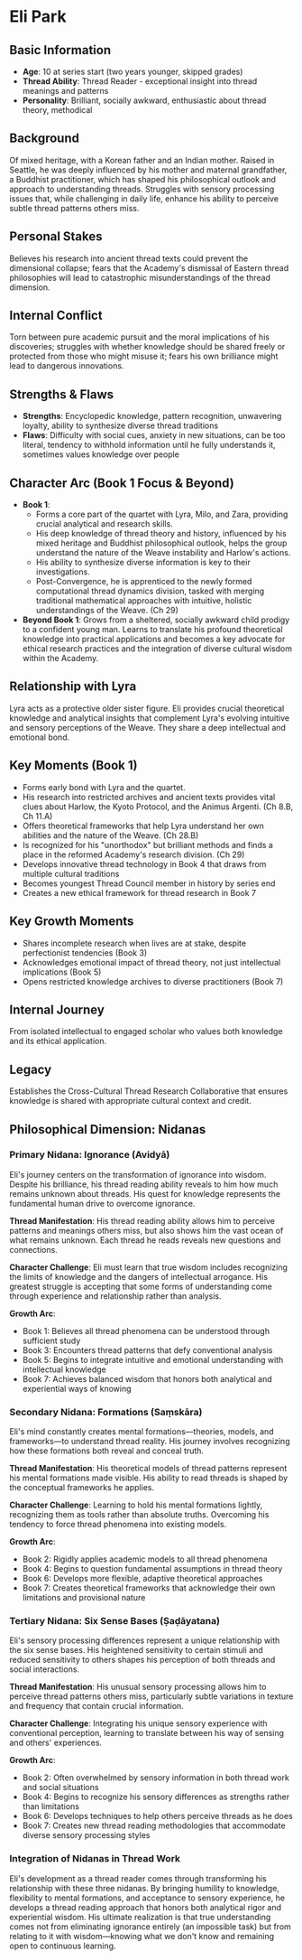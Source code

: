 # Eli Park

## Basic Information
- **Age**: 10 at series start (two years younger, skipped grades)
- **Thread Ability**: Thread Reader - exceptional insight into thread meanings and patterns
- **Personality**: Brilliant, socially awkward, enthusiastic about thread theory, methodical

## Background
Of mixed heritage, with a Korean father and an Indian mother. Raised in Seattle, he was deeply influenced by his mother and maternal grandfather, a Buddhist practitioner, which has shaped his philosophical outlook and approach to understanding threads. Struggles with sensory processing issues that, while challenging in daily life, enhance his ability to perceive subtle thread patterns others miss.

## Personal Stakes
Believes his research into ancient thread texts could prevent the dimensional collapse; fears that the Academy's dismissal of Eastern thread philosophies will lead to catastrophic misunderstandings of the thread dimension.

## Internal Conflict
Torn between pure academic pursuit and the moral implications of his discoveries; struggles with whether knowledge should be shared freely or protected from those who might misuse it; fears his own brilliance might lead to dangerous innovations.

## Strengths & Flaws
- **Strengths**: Encyclopedic knowledge, pattern recognition, unwavering loyalty, ability to synthesize diverse thread traditions
- **Flaws**: Difficulty with social cues, anxiety in new situations, can be too literal, tendency to withhold information until he fully understands it, sometimes values knowledge over people

## Character Arc (Book 1 Focus & Beyond)
- **Book 1**:
    - Forms a core part of the quartet with Lyra, Milo, and Zara, providing crucial analytical and research skills.
    - His deep knowledge of thread theory and history, influenced by his mixed heritage and Buddhist philosophical outlook, helps the group understand the nature of the Weave instability and Harlow's actions.
    - His ability to synthesize diverse information is key to their investigations.
    - Post-Convergence, he is apprenticed to the newly formed computational thread dynamics division, tasked with merging traditional mathematical approaches with intuitive, holistic understandings of the Weave. (Ch 29)
- **Beyond Book 1**: Grows from a sheltered, socially awkward child prodigy to a confident young man. Learns to translate his profound theoretical knowledge into practical applications and becomes a key advocate for ethical research practices and the integration of diverse cultural wisdom within the Academy.

## Relationship with Lyra
Lyra acts as a protective older sister figure. Eli provides crucial theoretical knowledge and analytical insights that complement Lyra's evolving intuitive and sensory perceptions of the Weave. They share a deep intellectual and emotional bond.

## Key Moments (Book 1)
- Forms early bond with Lyra and the quartet.
- His research into restricted archives and ancient texts provides vital clues about Harlow, the Kyoto Protocol, and the Animus Argenti. (Ch 8.B, Ch 11.A)
- Offers theoretical frameworks that help Lyra understand her own abilities and the nature of the Weave. (Ch 28.B)
- Is recognized for his "unorthodox" but brilliant methods and finds a place in the reformed Academy's research division. (Ch 29)
- Develops innovative thread technology in Book 4 that draws from multiple cultural traditions
- Becomes youngest Thread Council member in history by series end
- Creates a new ethical framework for thread research in Book 7

## Key Growth Moments
- Shares incomplete research when lives are at stake, despite perfectionist tendencies (Book 3)
- Acknowledges emotional impact of thread theory, not just intellectual implications (Book 5)
- Opens restricted knowledge archives to diverse practitioners (Book 7)

## Internal Journey
From isolated intellectual to engaged scholar who values both knowledge and its ethical application.

## Legacy
Establishes the Cross-Cultural Thread Research Collaborative that ensures knowledge is shared with appropriate cultural context and credit.

## Philosophical Dimension: Nidanas

### Primary Nidana: Ignorance (Avidyā)
Eli's journey centers on the transformation of ignorance into wisdom. Despite his brilliance, his thread reading ability reveals to him how much remains unknown about threads. His quest for knowledge represents the fundamental human drive to overcome ignorance.

**Thread Manifestation**: His thread reading ability allows him to perceive patterns and meanings others miss, but also shows him the vast ocean of what remains unknown. Each thread he reads reveals new questions and connections.

**Character Challenge**: Eli must learn that true wisdom includes recognizing the limits of knowledge and the dangers of intellectual arrogance. His greatest struggle is accepting that some forms of understanding come through experience and relationship rather than analysis.

**Growth Arc**: 
- Book 1: Believes all thread phenomena can be understood through sufficient study
- Book 3: Encounters thread patterns that defy conventional analysis
- Book 5: Begins to integrate intuitive and emotional understanding with intellectual knowledge
- Book 7: Achieves balanced wisdom that honors both analytical and experiential ways of knowing

### Secondary Nidana: Formations (Saṃskāra)
Eli's mind constantly creates mental formations—theories, models, and frameworks—to understand thread reality. His journey involves recognizing how these formations both reveal and conceal truth.

**Thread Manifestation**: His theoretical models of thread patterns represent his mental formations made visible. His ability to read threads is shaped by the conceptual frameworks he applies.

**Character Challenge**: Learning to hold his mental formations lightly, recognizing them as tools rather than absolute truths. Overcoming his tendency to force thread phenomena into existing models.

**Growth Arc**:
- Book 2: Rigidly applies academic models to all thread phenomena
- Book 4: Begins to question fundamental assumptions in thread theory
- Book 6: Develops more flexible, adaptive theoretical approaches
- Book 7: Creates theoretical frameworks that acknowledge their own limitations and provisional nature

### Tertiary Nidana: Six Sense Bases (Ṣaḍāyatana)
Eli's sensory processing differences represent a unique relationship with the six sense bases. His heightened sensitivity to certain stimuli and reduced sensitivity to others shapes his perception of both threads and social interactions.

**Thread Manifestation**: His unusual sensory processing allows him to perceive thread patterns others miss, particularly subtle variations in texture and frequency that contain crucial information.

**Character Challenge**: Integrating his unique sensory experience with conventional perception, learning to translate between his way of sensing and others' experiences.

**Growth Arc**:
- Book 2: Often overwhelmed by sensory information in both thread work and social situations
- Book 4: Begins to recognize his sensory differences as strengths rather than limitations
- Book 6: Develops techniques to help others perceive threads as he does
- Book 7: Creates new thread reading methodologies that accommodate diverse sensory processing styles

### Integration of Nidanas in Thread Work
Eli's development as a thread reader comes through transforming his relationship with these three nidanas. By bringing humility to knowledge, flexibility to mental formations, and acceptance to sensory experience, he develops a thread reading approach that honors both analytical rigor and experiential wisdom. His ultimate realization is that true understanding comes not from eliminating ignorance entirely (an impossible task) but from relating to it with wisdom—knowing what we don't know and remaining open to continuous learning.
